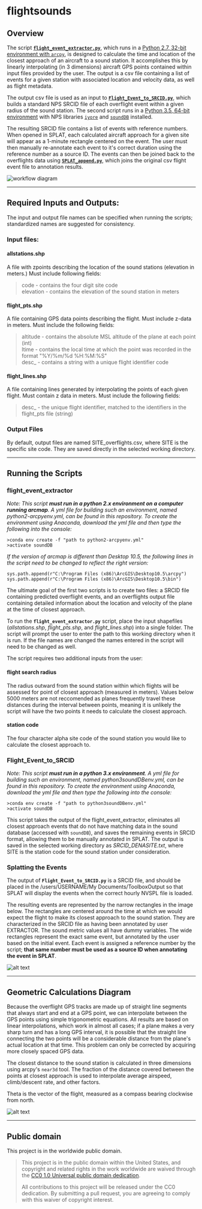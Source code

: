 # flightsounds
## Overview
The script [**`flight_event_extractor.py`**](https://github.com/dan-walsh/flightsounds/blob/master/flight_event_extractor.py), which runs in a [Python 2.7, 32-bit environment with `arcpy`](https://github.com/dan-walsh/flightsounds/blob/master/python2-arcpyenv.yml),  is designed to calculate the time and location of the closest approach of an aircraft to a sound station. It accomplishes this by linearly interpolating (in 3 dimensions) aircraft GPS points contained within input files provided by the user. The output is a csv file containing a list of events for a given station with associated location and velocity data, as well as flight metadata.

The output csv file is used as an input to [**`Flight_Event_to_SRCID.py`**](https://github.com/dan-walsh/flightsounds/blob/master/Flight_Event_to_SRCID.py), which builds a standard NPS SRCID file of each overflight event within a given radius of the sound station. The second script runs in a [Python 3.5, 64-bit environment](https://github.com/dan-walsh/flightsounds/blob/master/python3soundDBenv.yml) with NPS libraries [`iyore`](https://github.com/nationalparkservice/iyore) and [`soundDB`](https://github.com/dbetchkal/soundDB) installed.

The resulting SRCID file contains a list of events with reference numbers. When opened in SPLAT, each calculated aircraft approach for a given site will appear as a 1-minute rectangle centered on the event. The user must then manually re-annotate each event to it's correct duration using the reference number as a source ID. The events can then be joined back to the overflights data using [**`SPLAT_append.py`**](), which joins the original csv flight event file to annotation results.

![workflow diagram](https://github.com/dan-walsh/flightsounds/blob/master/images/Concessionaire%20Flight%20Track%20Workflow%20Diagram.JPG "Workflow diagram")

---

## Required Inputs and Outputs:

The input and output file names can be specified when running the scripts; standardized names are suggested for consistency.

### Input files:
    
#### allstations.shp
A file with zpoints describing the location of the sound stations (elevation in meters.) Must include following fields: <br>
> code - contains the four digit site code <br>
> elevation - contains the elevation of the sound station in meters
    
#### flight_pts.shp
A file containing GPS data points describing the flight. Must include z-data in meters. Must include the following fields:
> altitude - contains the absolute MSL altitude of the plane at each point (int) <br>
> ltime - contains the local time at which the point was recorded in the format "%Y/%m/%d %H:%M:%S" <br>
> desc_ - contains a string with a unique flight identifier code 
    
#### flight_lines.shp

A file containing lines generated by interpolating the points of each given flight. Must contain z data in meters. Must include the following fields: 
> desc_ - the unique flight identifier, matched to the identifiers in the flight_pts file (string)


### Output Files
By default, output files are named SITE_overflights.csv, where SITE is the specific site code. They are saved directly in the selected working directory.

---

## Running the Scripts

### flight_event_extractor

*Note: This script **must run in a python 2.x environment on a computer running arcmap**. A yml file for building such an environment, named python2-arcpyenv.yml, can be found in this repository. To create the environment using Anaconda, download the yml file and then type the following into the console:*

```
>conda env create -f "path to python2-arcpyenv.yml"
>activate soundDB
```

*If the version of arcmap is different than Desktop 10.5, the following lines in the script need to be changed to reflect the right version:*
```
sys.path.append(r"C:\Program Files (x86)\ArcGIS\Desktop10.5\arcpy")
sys.path.append(r"C:\Program Files (x86)\ArcGIS\Desktop10.5\bin")
```

The ultimate goal of the first two scripts is to create two files: a SRCID file containing predicted overflight events, and an overflights output file containing detailed information about the location and velocity of the plane at the time of closest approach.

To run the **`flight_event_extractor.py`** script, place the input shapefiles (*allstations.shp*, *flight_pts.shp*, and *flight_lines.shp*) into a single folder. The script will prompt the user to enter the path to this working directory when it is run. If the file names are changed the names entered in the script will need to be changed as well.

The script requires two additional inputs from the user: 

#### flight search radius 
The radius outward from the sound station within which flights will be assessed for point of closest approach (measured in meters). Values below 5000 meters are not reccomended as planes frequently travel these distances during the interval between points, meaning it is unlikely the script will have the two points it needs to calculate the closest approach.

#### station code 
The four character alpha site code of the sound station you would like to calculate the closest approach to.

### Flight_Event_to_SRCID

*Note: This script **must run in a python 3.x environment**. A yml file for building such an environment, named python3soundDBenv.yml, can be found in this repository. To create the environment using Anaconda, download the yml file and then type the following into the console:*

```
>conda env create -f "path to python3soundDBenv.yml"
>activate soundDB
```

This script takes the output of the flight_event_extractor, eliminates all closest approach events that do not have matching data in the sound database (accessed with `soundDB`), and saves the remaining events in SRCID format, allowing them to be manually annotated in SPLAT. The output is saved in the selected working directory as *SRCID_DENASITE.txt*, where SITE is the station code for the sound station under consideration. 

### Splatting the Events

The output of **`Flight_Event_to_SRCID.py`** is a SRCID file, and should be placed in the /users/USERNAME/My Documents/ToolboxOutput so that SPLAT will display the events when the correct hourly NVSPL file is loaded.

The resulting events are represented by the narrow rectangles in the image below. The rectangles are centered around the time at which we would expect the flight to make its closest approach to the sound station. They are characterized in the SRCID file as having been annotated by user EXTRACTOR. The sound metric values all have dummy variables. The wide rectangles represent the exact same event, but annotated by the user based on the initial event. Each event is assigned a reference number by the script; **that same number must be used as a source ID when annotating the event in SPLAT**.

![alt text](https://github.com/dan-walsh/flightsounds/blob/master/images/working%20in%20splat.JPG "Working in SPLAT")

---

## Geometric Calculations Diagram
Because the overflight GPS tracks are made up of straight line segments that always start and end at a GPS point, we can interpolate between the GPS points using simple trigonometric equations. All results are based on linear interpolations, which work in almost all cases; if a plane makes a very sharp turn and has a long GPS interval, it is possible that the straight line connecting the two points will be a considerable distance from the plane's actual location at that time. This problem can only be corrected by acquiring more closely spaced GPS data.

The closest distance to the sound station is calculated in three dimensions using arcpy's `near3d` tool. The fraction of the distance covered between the points at closest approach is used to interpolate average airspeed, climb/descent rate, and other factors.

Theta is the vector of the flight, measured as a compass bearing clockwise from north.


![alt text](https://github.com/dan-walsh/flightsounds/blob/master/images/overflight.jpg "Geometrical calculations.")


---

## Public domain

This project is in the worldwide public domain. 

> This project is in the public domain within the United States,
> and copyright and related rights in the work worldwide are waived through the
> [CC0 1.0 Universal public domain dedication](https://creativecommons.org/publicdomain/zero/1.0/).
>
> All contributions to this project will be released under the CC0 dedication.
> By submitting a pull request, you are agreeing to comply with this waiver of copyright interest.

